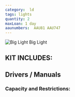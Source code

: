 ```yaml
---
category:  ld
tags: lights
quantity: 2
maxLoan: 1 day
aaunumbers:  AAU81 AAU747
---
```

![Big Light](ping.jpg)
Big Light

## KIT INCLUDES:

## Drivers / Manuals

### Capacity and Restrictions:
